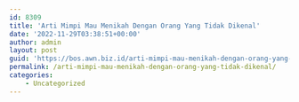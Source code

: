 ```yaml
---
id: 8309
title: 'Arti Mimpi Mau Menikah Dengan Orang Yang Tidak Dikenal'
date: '2022-11-29T03:38:51+00:00'
author: admin
layout: post
guid: 'https://bos.awn.biz.id/arti-mimpi-mau-menikah-dengan-orang-yang-tidak-dikenal/'
permalink: /arti-mimpi-mau-menikah-dengan-orang-yang-tidak-dikenal/
categories:
    - Uncategorized
---
```


